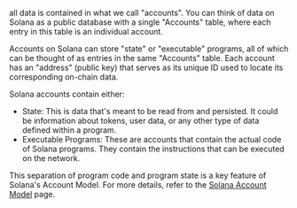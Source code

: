 all data is contained in what we call "accounts". You can think of data on Solana as a public database with a single "Accounts" table, where each entry in this table is an individual account.

Accounts on Solana can store "state" or "executable" programs, all of which can be thought of as entries in the same "Accounts" table. Each account has an "address" (public key) that serves as its unique ID used to locate its corresponding on-chain data.

Solana accounts contain either:

-   State: This is data that's meant to be read from and persisted. It could be information about tokens, user data, or any other type of data defined within a program.
-   Executable Programs: These are accounts that contain the actual code of Solana programs. They contain the instructions that can be executed on the network.

This separation of program code and program state is a key feature of Solana's Account Model. For more details, refer to the [Solana Account Model](https://solana.com/docs/core/accounts) page.